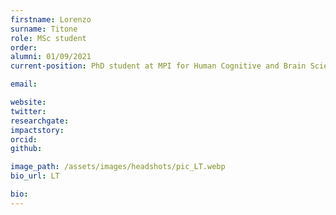 ```yaml
---
firstname: Lorenzo
surname: Titone
role: MSc student
order:
alumni: 01/09/2021
current-position: PhD student at MPI for Human Cognitive and Brain Sciences

email:

website:
twitter:
researchgate:
impactstory:
orcid:
github:

image_path: /assets/images/headshots/pic_LT.webp
bio_url: LT

bio:
---
```

